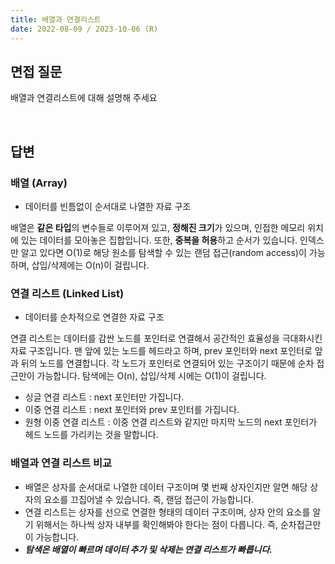 ```yaml
---
title: 배열과 연결리스트
date: 2022-08-09 / 2023-10-06 (R)
---
```


## 면접 질문

배열과 연결리스트에 대해 설명해 주세요

<br>

## 답변

### 배열 (Array)

-   데이터를 빈틈없이 순서대로 나열한 자료 구조

배열은 **같은 타입**의 변수들로 이루어져 있고, **정해진 크기**가 있으며, 인접한 메모리 위치에 있는 데이터를 모아놓은 집합입니다. 또한, **중복을 허용**하고 순서가 있습니다. 인덱스만 알고 있다면 O(1)로 해당 원소를 탐색할 수 있는 랜덤 접근(random access)이 가능하며, 삽입/삭제에는 O(n)이 걸립니다.

### 연결 리스트 (Linked List)

-   데이터를 순차적으로 연결한 자료 구조

연결 리스트는 데이터를 감싼 노드를 포인터로 연결해서 공간적인 효율성을 극대화시킨 자료 구조입니다. 맨 앞에 있는 노드를 헤드라고 하며, prev 포인터와 next 포인터로 앞과 뒤의 노드를 연결합니다. 각 노드가 포인터로 연결되어 있는 구조이기 때문에 순차 접근만이 가능합니다. 탐색에는 O(n), 삽입/삭제 시에는 O(1)이 걸립니다.

-   싱글 연결 리스트 : next 포인터만 가집니다.
-   이중 연결 리스트 : next 포인터와 prev 포인터를 가집니다.
-   원형 이중 연결 리스트 : 이중 연결 리스트와 같지만 마지막 노드의 next 포인터가 헤드 노드를 가리키는 것을 말합니다.

### 배열과 연결 리스트 비교

-   배열은 상자를 순서대로 나열한 데이터 구조이며 몇 번째 상자인지만 알면 해당 상자의 요소를 끄집어낼 수 있습니다. 즉, 랜덤 접근이 가능합니다.
-   연결 리스트는 상자를 선으로 연결한 형태의 데이터 구조이며, 상자 안의 요소를 알기 위해서는 하나씩 상자 내부를 확인해봐야 한다는 점이 다릅니다. 즉, 순차접근만이 가능합니다.
-   **_탐색은 배열이 빠르며 데이터 추가 및 삭제는 연결 리스트가 빠릅니다._**
